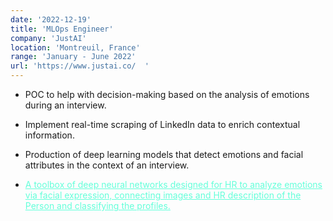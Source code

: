 ```yaml
---
date: '2022-12-19'
title: 'MLOps Engineer'
company: 'JustAI'
location: 'Montreuil, France'
range: 'January - June 2022'
url: 'https://www.justai.co/  '
---
```


- POC to help with decision-making based on the analysis of emotions during an interview.
- Implement real-time scraping of LinkedIn data to enrich contextual information.
- Production of deep learning models that detect emotions and facial attributes in the context of an interview.

- <span style="color:#64ffda"><u>A toolbox of deep neural networks designed for HR to analyze emotions via facial expression, connecting images and HR description of the Person and classifying the profiles.</span>
